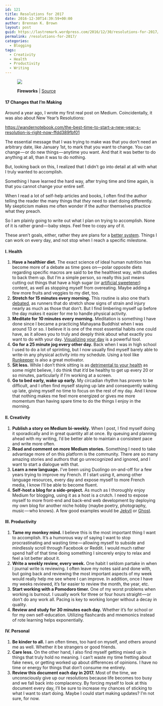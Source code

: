 ```yaml
---
id: 121
title: Resolutions for 2017
date: 2016-12-30T14:39:59+00:00
author: Brennan K. Brown
layout: post
guid: https://lastremark.wordpress.com/2016/12/30/resolutions-for-2017/
permalink: /resolutions-for-2017/
categories:
  - Blogging
tags:
  - Creativity
  - Health
  - Productivity
  - Writing
---
```


<figure class="wp-caption"> 

<img data-width="1280" data-height="853" src="https://cdn-images-1.medium.com/max/2560/1*GefiHmEasjX5FNYMVvXhcA.jpeg" /> <figcaption class="wp-caption-text"><b>Fireworks</b> | <a href="https://commons.wikimedia.org/wiki/File:Fireworks_%288257311194%29.jpg" target="_blank" rel="noopener noreferrer">Source</a></figcaption></figure> 

#### 17 Changes that I’m Making

<span>A</span>round a year ago, I wrote my first real post on Medium. Coincidentally, it was also about New Year’s Resolutions:

<https://wandernotebook.com/the-best-time-to-start-a-new-year-s-resolution-is-right-now-ffdd389fbf01>

The essential message that I was trying to make was that you don’t need an arbitrary date, like January 1st, to mark that you want to change. You can change — or do new things — anytime you want. And that it was better to do anything at all, than it was to do nothing.

But, looking back on this, I realized that I didn’t go into detail at all with what I truly wanted to accomplish.

Something I have learned the hard way, after trying time and time again, is that you cannot change your entire self.

When I read a lot of self-help articles and books, I often find the author telling the reader the many things that _they_ need to start doing differently. My skepticism makes me often wonder if the author themselves practice what they preach.

So I am plainly going to write out what I plan on trying to accomplish. None of it is rather grand — baby steps. Feel free to copy any of it.

These aren’t goals, either, rather they are plans for a <a href="https://medium.com/personal-growth/forget-about-setting-goals-focus-on-this-instead-718e3e99deaf#.umwdardc0" target="_blank" rel="noopener noreferrer">better system</a>. Things I can work on every day, and not stop when I reach a specific milestone.

#### I. Health

  1. <b>Have a healthier diet.</b> The exact science of ideal human nutrition has become more of a debate as time goes on — polar opposite diets regarding specific macros are said to be the healthiest way, with studies to back them up. But I’m a simple person, so really this just means cutting out things that have a high sugar (or <a href="http://www.health.harvard.edu/blog/artificial-sweeteners-sugar-free-but-at-what-cost-201207165030" target="_blank" rel="noopener noreferrer">artificial sweetener</a>) content, as well as stopping myself from overeating. Maybe adding a few more fruits and veggies to my diet, too.
  2. <b>Stretch for 15 minutes every morning.</b> This routine is also one that’s <a href="https://www.painscience.com/articles/stretching.php" target="_blank" rel="noopener noreferrer">debated</a>, as runners that do stretch show signs of strain and injury nearly as much as those that don’t. But I find limbering myself up before the day makes it easier for me to handle physical activity.
  3. <b>Meditate for 10 minutes every morning.</b> Meditation is something I have done since I became a practicing Mahayana Buddhist when I was around 13 or so. I believe it is one of the most essential habits one could have, as it allows you to truly and deeply think about what exactly you want to do with your day. <a href="https://www.entrepreneur.com/article/242373" target="_blank" rel="noopener noreferrer">Visualizing your day</a> is a powerful tool.
  4. <b>Go for a 25 minute jog every other day.</b> Back when I was in high school I used to do a lot of sprinting, but I now usually find myself barely able to write-in any physical activity into my schedule. Using a tool like <a href="https://runkeeper.com/" target="_blank" rel="noopener noreferrer">Runkeeper</a> is also a great motivator.
  5. <b>Sit less.</b> While I don’t think sitting is as <a href="http://www.sciencealert.com/sitting-for-long-periods-is-no-worse-for-your-health-than-standing-study-claims" target="_blank" rel="noopener noreferrer">detrimental to your health</a> as some might believe, I do think that it’d be healthy to get up every 20 or so minutes, particularly if I’m working at a screen.
  6. <b>Go to bed early, wake up early.</b> My circadian rhythm has proven to be difficult, and I often find myself staying up late and consequently waking up late, giving myself no time to focus on the rest of my day. And I know that nothing makes me feel more energized or gives me more momentum than having spare time to do the things I enjoy in the morning.

#### II. Creativity

  1. <b>Publish a story on Medium bi-weekly.</b> When I post, I find myself doing it sporadically and in great quantity all at once. By queuing and planning ahead with my writing, I’d be better able to maintain a consistent pace and write more often.
  2. <b>Read and comment on more Medium stories.</b> Something I need to take advantage more of on this platform is the community. There are so many amazing stories and authors that go unrecognized and ignored, and I want to start a dialogue with that.
  3. <b>Learn a new language.</b> I’ve been using Duolingo on-and-off for a few years trying to improve my French. If I start using it, among other language resources, every day and expose myself to more French media, I know I’ll be able to become fluent.
  4. <b>Self-host a blog for a side-project.</b> As much as I thoroughly enjoy Medium for blogging, using it as a host is a crutch. I need to expose myself to more front-end and back-end web development by deploying my own blog for another niche hobby (maybe poetry, photography, music — who knows). A few good examples would be <a href="https://jekyllrb.com/" target="_blank" rel="noopener noreferrer">Jekyll</a> or <a href="https://ghost.org/" target="_blank" rel="noopener noreferrer">Ghost</a>.

#### III. Productivity

  1. <b>Tame my monkey mind.</b> I believe this is the most important thing I want to accomplish. It’s a humorous way of saying I want to stop procrastinating and wasting time — allowing myself to subside and mindlessly scroll through Facebook or Reddit. I would much rather spend half of that time doing something I sincerely enjoy to relax and feel a lot better about it.
  2. <b>Write a weekly review, every week.</b> One habit I seldom partake in when I journal write is reviewing. I often leave my notes said and done with, but going back and reviewing the most important aspects of my week would really help me see where I can improve. In addition, once I have my weeks reviewed, it’s far easier to review the month, the year, etc.
  3. <b>Start working with a Pomodoro timer.</b> One of my worst problems when working is burnout. I usually work for three or four hours straight — or don’t do any work all. Pacing is key to working longer without a decay in quality.
  4. <b>Review and study for 30 minutes each day.</b> Whether it’s for school or for my own self-education. Utilizing flashcards and mnemonics instead of rote learning helps exponentially.

#### IV. Personal

  1. <b>Be kinder to all.</b> I am often times, too hard on myself, and others around me as well. Whether it be strangers or good friends.
  2. <b>Care less.</b> On the other hand, I also find myself getting mixed up in things that truly hold no meaning. I can’t waste my time fretting about fake news, or getting worked up about differences of opinions. I have no time or energy for things that don’t consume me entirely.
  3. <b>Review this document each day in 2017.</b> Most of the time, we unconsciously give up our resolutions because life becomes too busy and we fall back into complacency. By forcing myself to look at this document every day, I’ll be sure to increase my chances of sticking to what I want to start doing. Maybe I could start making updates? I’m not sure, for now.

